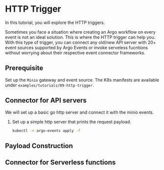 # HTTP Trigger

In this tutorial, you will explore the HTTP triggers. 

Sometimes you face a situation where creating an Argo workflow on every event 
is not an ideal solution. This is where the HTTP trigger can help you. With this type of trigger, you can
connect any old/new API server with 20+ event sources supported by Argo Events or invoke serveless fucntions
without worrying about their respective event connector frameworks.

## Prerequisite
Set up the `Minio` gateway and event source. The K8s manifests are available under `examples/tutorials/09-http-trigger`.

## Connector for API servers
We will set up a basic go http server and connect it with the minio events.

1. Set up a simple http server that prints the request payload.

   ```bash
   kubectl -n argo-events apply -f 
   ```

## Payload Construction


## Connector for Serverless functions
